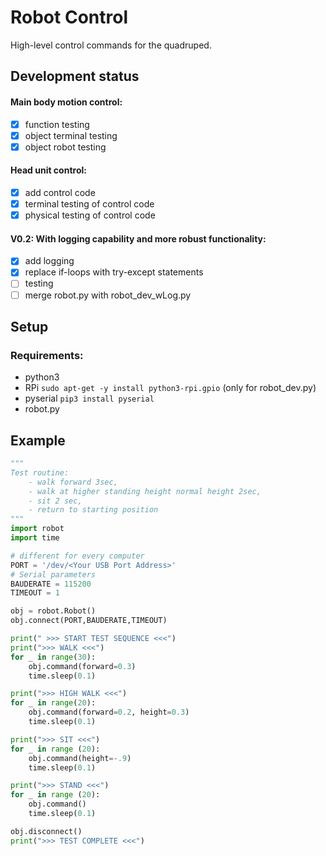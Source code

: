 # Robot Control
High-level control commands for the quadruped.

## Development status
#### Main body motion control:
 - [x] function testing 
 - [x] object terminal testing
 - [x] object robot testing
#### Head unit control:
 - [x] add control code
 - [x] terminal testing of control code
 - [x] physical testing of control code
#### V0.2: With logging capability and more robust functionality:
 - [x] add logging
 - [x] replace if-loops with try-except statements
 - [ ] testing
 - [ ] merge robot.py with robot_dev_wLog.py

## Setup
### Requirements:
- python3
- RPi ```sudo apt-get -y install python3-rpi.gpio``` (only for robot_dev.py)
- pyserial ```pip3 install pyserial```
- robot.py

## Example
```python
"""
Test routine: 
    - walk forward 3sec, 
    - walk at higher standing height normal height 2sec, 
    - sit 2 sec,
    - return to starting position
"""
import robot
import time

# different for every computer
PORT = '/dev/<Your USB Port Address>'
# Serial parameters
BAUDERATE = 115200
TIMEOUT = 1

obj = robot.Robot()
obj.connect(PORT,BAUDERATE,TIMEOUT)

print(" >>> START TEST SEQUENCE <<<")
print(">>> WALK <<<")
for _ in range(30):
    obj.command(forward=0.3)
    time.sleep(0.1)

print(">>> HIGH WALK <<<")
for _ in range(20):
    obj.command(forward=0.2, height=0.3)
    time.sleep(0.1)

print(">>> SIT <<<")
for _ in range (20):
    obj.command(height=-.9)
    time.sleep(0.1)

print(">>> STAND <<<")
for _ in range (20):
    obj.command()
    time.sleep(0.1)

obj.disconnect()
print(">>> TEST COMPLETE <<<")
```

